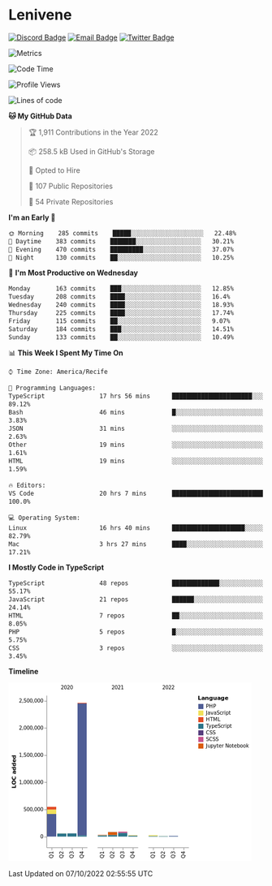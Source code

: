 # Lenivene

[![Discord Badge](https://img.shields.io/badge/-Lenivene%230715-black?style=flat-square&logo=Discord&logoColor=white)](http://discord.com/)
[![Email Badge](https://img.shields.io/badge/-lenivene@msn.com-black?style=flat-square&logo=Gmail&logoColor=white&link=mailto:lenivene@msn.com)](mailto:lenivene@msn.com)
[![Twitter Badge](https://img.shields.io/badge/-@enevinel-black?style=flat-square&logo=twitter&logoColor=white&link=https://twitter.com/enevinel)](https://twitter.com/enevinel)

<!-- https://github-readme-stats.vercel.app/api?username=lenivene&show_icons=true -->

<img src="https://metrics.lecoq.io/lenivene?template=classic&config.timezone=America%2FRecife" alt="Metrics" />

<!--START_SECTION:waka-->
![Code Time](http://img.shields.io/badge/Code%20Time-797%20hrs%2033%20mins-blue)

![Profile Views](http://img.shields.io/badge/Profile%20Views-1-blue)

![Lines of code](https://img.shields.io/badge/From%20Hello%20World%20I%27ve%20Written-3%20Million%20lines%20of%20code-blue)

**🐱 My GitHub Data** 

> 🏆 1,911 Contributions in the Year 2022
 > 
> 📦 258.5 kB Used in GitHub's Storage 
 > 
> 💼 Opted to Hire
 > 
> 📜 107 Public Repositories 
 > 
> 🔑 54 Private Repositories  
 > 
**I'm an Early 🐤** 

```text
🌞 Morning    285 commits    █████░░░░░░░░░░░░░░░░░░░░   22.48% 
🌆 Daytime    383 commits    ███████░░░░░░░░░░░░░░░░░░   30.21% 
🌃 Evening    470 commits    █████████░░░░░░░░░░░░░░░░   37.07% 
🌙 Night      130 commits    ██░░░░░░░░░░░░░░░░░░░░░░░   10.25%

```
📅 **I'm Most Productive on Wednesday** 

```text
Monday       163 commits    ███░░░░░░░░░░░░░░░░░░░░░░   12.85% 
Tuesday      208 commits    ████░░░░░░░░░░░░░░░░░░░░░   16.4% 
Wednesday    240 commits    ████░░░░░░░░░░░░░░░░░░░░░   18.93% 
Thursday     225 commits    ████░░░░░░░░░░░░░░░░░░░░░   17.74% 
Friday       115 commits    ██░░░░░░░░░░░░░░░░░░░░░░░   9.07% 
Saturday     184 commits    ███░░░░░░░░░░░░░░░░░░░░░░   14.51% 
Sunday       133 commits    ██░░░░░░░░░░░░░░░░░░░░░░░   10.49%

```


📊 **This Week I Spent My Time On** 

```text
⌚︎ Time Zone: America/Recife

💬 Programming Languages: 
TypeScript               17 hrs 56 mins      ██████████████████████░░░   89.12% 
Bash                     46 mins             █░░░░░░░░░░░░░░░░░░░░░░░░   3.83% 
JSON                     31 mins             ░░░░░░░░░░░░░░░░░░░░░░░░░   2.63% 
Other                    19 mins             ░░░░░░░░░░░░░░░░░░░░░░░░░   1.61% 
HTML                     19 mins             ░░░░░░░░░░░░░░░░░░░░░░░░░   1.59%

🔥 Editors: 
VS Code                  20 hrs 7 mins       █████████████████████████   100.0%

💻 Operating System: 
Linux                    16 hrs 40 mins      ████████████████████░░░░░   82.79% 
Mac                      3 hrs 27 mins       ████░░░░░░░░░░░░░░░░░░░░░   17.21%

```

**I Mostly Code in TypeScript** 

```text
TypeScript               48 repos            █████████████░░░░░░░░░░░░   55.17% 
JavaScript               21 repos            ██████░░░░░░░░░░░░░░░░░░░   24.14% 
HTML                     7 repos             ██░░░░░░░░░░░░░░░░░░░░░░░   8.05% 
PHP                      5 repos             █░░░░░░░░░░░░░░░░░░░░░░░░   5.75% 
CSS                      3 repos             ░░░░░░░░░░░░░░░░░░░░░░░░░   3.45%

```


**Timeline**

![Chart not found](https://raw.githubusercontent.com/lenivene/lenivene/master/charts/bar_graph.png) 


 Last Updated on 07/10/2022 02:55:55 UTC
<!--END_SECTION:waka-->